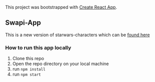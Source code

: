 This project was bootstrapped with [Create React App](https://github.com/facebook/create-react-app).

## Swapi-App

This is a new version of starwars-characters which can be [found here](https://github.com/jameswhitney/starwars-characters)

### How to run this app locally

1. Clone this repo
2. Open the repo directory on your local machine
3. run `npm install`
4. run `npm start`
